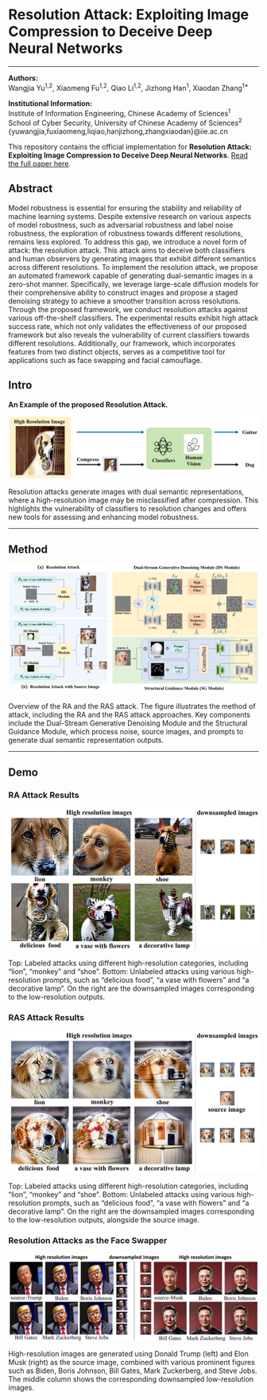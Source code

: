 # Resolution Attack: Exploiting Image Compression to Deceive Deep Neural Networks

---

**Authors:**  
Wangjia Yu<sup>1,2</sup>, Xiaomeng Fu<sup>1,2</sup>, Qiao Li<sup>1,2</sup>, Jizhong Han<sup>1</sup>, Xiaodan Zhang<sup>1*</sup>

**Institutional Information:**  
Institute of Information Engineering, Chinese Academy of Sciences<sup>1</sup>  
School of Cyber Security, University of Chinese Academy of Sciences<sup>2</sup>  
{yuwangjia,fuxiaomeng,liqiao,hanjizhong,zhangxiaodan}@iie.ac.cn

This repository contains the official implementation for **Resolution Attack: Exploiting Image Compression to Deceive Deep Neural Networks**. [Read the full paper here](https://openreview.net/pdf?id=OFukl9Qg8P).

**Abstract**  
---

Model robustness is essential for ensuring the stability and reliability of machine learning systems. Despite extensive research on various aspects of model robustness, such as adversarial robustness and label noise robustness, the exploration of robustness towards different resolutions, remains less explored. To address this gap, we introduce a novel form of attack: the resolution attack. This attack aims to deceive both classifiers and human observers by generating images that exhibit different semantics across different resolutions. To implement the resolution attack, we propose an automated framework capable of generating dual-semantic images in a zero-shot manner. Specifically, we leverage large-scale diffusion models for their comprehensive ability to construct images and propose a staged denoising strategy to achieve a smoother transition across resolutions. Through the proposed framework, we conduct resolution attacks against various off-the-shelf classifiers. The experimental results exhibit high attack success rate, which not only validates the effectiveness of our proposed framework but also reveals the vulnerability of current classifiers towards different resolutions. Additionally, our framework, which incorporates features from two distinct objects, serves as a competitive tool for applications such as face swapping and facial camouflage.

## Intro

**An Example of the proposed Resolution Attack.**

![Intro Image](/Figures/intro1.jpg)

Resolution attacks generate images with dual semantic representations, where a high-resolution image may be misclassified after compression. This highlights the vulnerability of classifiers to resolution changes and offers new tools for assessing and enhancing model robustness.

---

## Method

![Method Overview](/Figures/method.jpg)

Overview of the RA and the RAS attack. The figure illustrates the method of attack, including the RA and the RAS attack approaches. Key components include the Dual-Stream Generative Denoising Module and the Structural Guidance Module, which process noise, source images, and prompts to generate dual semantic representation outputs.

---

## Demo

### RA Attack Results

![RA Attack Result](/Figures/ra.jpg)

Top: Labeled attacks using different high-resolution categories, including “lion”, “monkey” and “shoe”. Bottom: Unlabeled attacks using various high-resolution prompts, such as “delicious food”, “a vase with flowers” and “a decorative lamp”. On the right are the downsampled images corresponding to the low-resolution outputs.

### RAS Attack Results

![RAS Attack Result](/Figures/ras.jpg)

Top: Labeled attacks using different high-resolution categories, including “lion”, “monkey” and “shoe”. Bottom: Unlabeled attacks using various high-resolution prompts, such as “delicious food”, “a vase with flowers” and “a decorative lamp”. On the right are the downsampled images corresponding to the low-resolution outputs, alongside the source image.

### Resolution Attacks as the Face Swapper

![Face Swapper Results](/Figures/nc1.jpg)

High-resolution images are generated using Donald Trump (left) and Elon Musk (right) as the source image, combined with various prominent figures such as Biden, Boris Johnson, Bill Gates, Mark Zuckerberg, and Steve Jobs. The middle column shows the corresponding downsampled low-resolution images.


